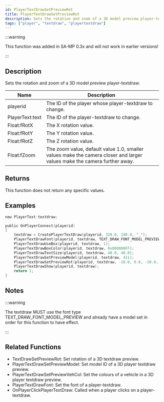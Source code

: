 ```yaml
---
id: PlayerTextDrawSetPreviewRot
title: PlayerTextDrawSetPreviewRot
description: Sets the rotation and zoom of a 3D model preview player-textdraw.
tags: ["player", "textdraw", "playertextdraw"]
---
```


:::warning

This function was added in SA-MP 0.3x and will not work in earlier versions!

:::

## Description

Sets the rotation and zoom of a 3D model preview player-textdraw.

| Name            | Description                                                                                                              |
| --------------- | ------------------------------------------------------------------------------------------------------------------------ |
| playerid        | The ID of the player whose player-textdraw to change.                                                                    |
| PlayerText:text | The ID of the player-textdraw to change.                                                                                 |
| Float:fRotX     | The X rotation value.                                                                                                    |
| Float:fRotY     | The Y rotation value.                                                                                                    |
| Float:fRotZ     | The Z rotation value.                                                                                                    |
| Float:fZoom     | The zoom value, default value 1.0, smaller values make the camera closer and larger values make the camera further away. |

## Returns

This function does not return any specific values.

## Examples

```c
new PlayerText:textdraw;

public OnPlayerConnect(playerid)
{
    textdraw = CreatePlayerTextDraw(playerid, 320.0, 240.0, "_");
    PlayerTextDrawFont(playerid, textdraw, TEXT_DRAW_FONT_MODEL_PREVIEW);
    PlayerTextDrawUseBox(playerid, textdraw, 1);
    PlayerTextDrawBoxColor(playerid, textdraw, 0x000000FF);
    PlayerTextDrawTextSize(playerid, textdraw, 40.0, 40.0);
    PlayerTextDrawSetPreviewModel(playerid, textdraw, 411);
    PlayerTextDrawSetPreviewRot(playerid, textdraw, -10.0, 0.0, -20.0, 1.0);
    PlayerTextDrawShow(playerid, textdraw);
    return 1;
}
```

## Notes

:::warning

The textdraw MUST use the font type TEXT_DRAW_FONT_MODEL_PREVIEW and already have a model set in order for this function to have effect.

:::

## Related Functions

- TextDrawSetPreviewRot: Set rotation of a 3D textdraw preview.
- PlayerTextDrawSetPreviewModel: Set model ID of a 3D player textdraw preview.
- PlayerTextDrawSetPreviewVehCol: Set the colours of a vehicle in a 3D player textdraw preview.
- PlayerTextDrawFont: Set the font of a player-textdraw.
- OnPlayerClickPlayerTextDraw: Called when a player clicks on a player-textdraw.
